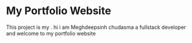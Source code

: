 <h1>My Portfolio Website </h1>
<p>This project is my <a href="https://meghdeep-portfolio.vercel.app/#"></a>. hi i am Meghdeepsinh chudasma a fullstack developer and  welcome to my portfolio website 
</p>
